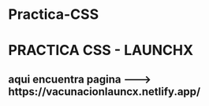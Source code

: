 # Practica-CSS

<h1>PRACTICA CSS - LAUNCHX</h1>
<h2>aqui encuentra pagina ---> https://vacunacionlauncx.netlify.app/ </h2>
